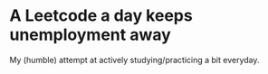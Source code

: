 # A Leetcode a day keeps unemployment away

My (humble) attempt at actively studying/practicing a bit everyday.